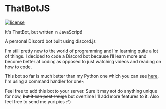 # ThatBotJS
[![license](https://img.shields.io/github/license/faizal101/ThatBotJS.svg?style=for-the-badge)](https://github.com/faizal101/ThatBotJS/blob/master/LICENSE)

It's ThatBot, but written in JavaScript!

A personal Discord bot built using discord.js

I'm still pretty new to the world of programming and I'm learning quite a lot of things. I decided to code a Discord bot because I'll learn more and become better at coding as opposed to just watching videos and reading on how to code.

This bot so far is much better than my Python one which you can see [here](https://github.com/faizal101/ThatBot), I'm using a command handler for one~

Feel free to add this bot to your server. Sure it may not do anything unique for now, ~~but it can post smugs~~ but overtime I'll add more features to it.
Also feel free to send me yuri pics :^)